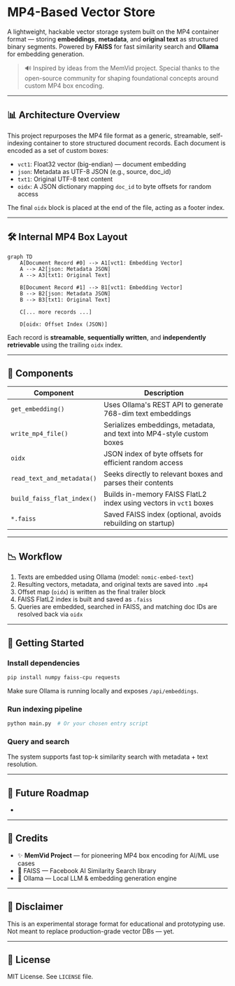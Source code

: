 # MP4-Based Vector Store

A lightweight, hackable vector storage system built on the MP4 container format — storing **embeddings**, **metadata**, and **original text** as structured binary segments. Powered by **FAISS** for fast similarity search and **Ollama** for embedding generation.

> 🔊 Inspired by ideas from the MemVid project. Special thanks to the open-source community for shaping foundational concepts around custom MP4 box encoding.

---

## 📊 Architecture Overview

This project repurposes the MP4 file format as a generic, streamable, self-indexing container to store structured document records. Each document is encoded as a set of custom boxes:

- `vct1`: Float32 vector (big-endian) — document embedding
- `json`: Metadata as UTF-8 JSON (e.g., source, doc\_id)
- `txt1`: Original UTF-8 text content
- `oidx`: A JSON dictionary mapping `doc_id` to byte offsets for random access

The final `oidx` block is placed at the end of the file, acting as a footer index.

---

## 🛠️ Internal MP4 Box Layout

```mermaid
graph TD
    A[Document Record #0] --> A1[vct1: Embedding Vector]
    A --> A2[json: Metadata JSON]
    A --> A3[txt1: Original Text]

    B[Document Record #1] --> B1[vct1: Embedding Vector]
    B --> B2[json: Metadata JSON]
    B --> B3[txt1: Original Text]

    C[... more records ...]

    D[oidx: Offset Index (JSON)]

```

Each record is **streamable**, **sequentially written**, and **independently retrievable** using the trailing `oidx` index.

---

## 🔢 Components

| Component                  | Description                                                           |
| -------------------------- | --------------------------------------------------------------------- |
| `get_embedding()`          | Uses Ollama's REST API to generate 768-dim text embeddings            |
| `write_mp4_file()`         | Serializes embeddings, metadata, and text into MP4-style custom boxes |
| `oidx`                     | JSON index of byte offsets for efficient random access                |
| `read_text_and_metadata()` | Seeks directly to relevant boxes and parses their contents            |
| `build_faiss_flat_index()` | Builds in-memory FAISS FlatL2 index using vectors in `vct1` boxes     |
| `*.faiss`                  | Saved FAISS index (optional, avoids rebuilding on startup)            |

---

## 📉 Workflow

1. Texts are embedded using Ollama (model: `nomic-embed-text`)
2. Resulting vectors, metadata, and original texts are saved into `.mp4`
3. Offset map (`oidx`) is written as the final trailer block
4. FAISS FlatL2 index is built and saved as `.faiss`
5. Queries are embedded, searched in FAISS, and matching doc IDs are resolved back via `oidx`

---

## 🚀 Getting Started

### Install dependencies

```bash
pip install numpy faiss-cpu requests
```

Make sure Ollama is running locally and exposes `/api/embeddings`.

### Run indexing pipeline

```python
python main.py  # Or your chosen entry script
```

### Query and search

The system supports fast top-k similarity search with metadata + text resolution.

---

## 🚧 Future Roadmap

-

---

## 👏 Credits

- ✨ **MemVid Project** — for pioneering MP4 box encoding for AI/ML use cases
- 📅 FAISS — Facebook AI Similarity Search library
- 🔎 Ollama — Local LLM & embedding generation engine

---

## 🚫 Disclaimer

This is an experimental storage format for educational and prototyping use. Not meant to replace production-grade vector DBs — yet.

---

## 🔧 License

MIT License. See `LICENSE` file.

